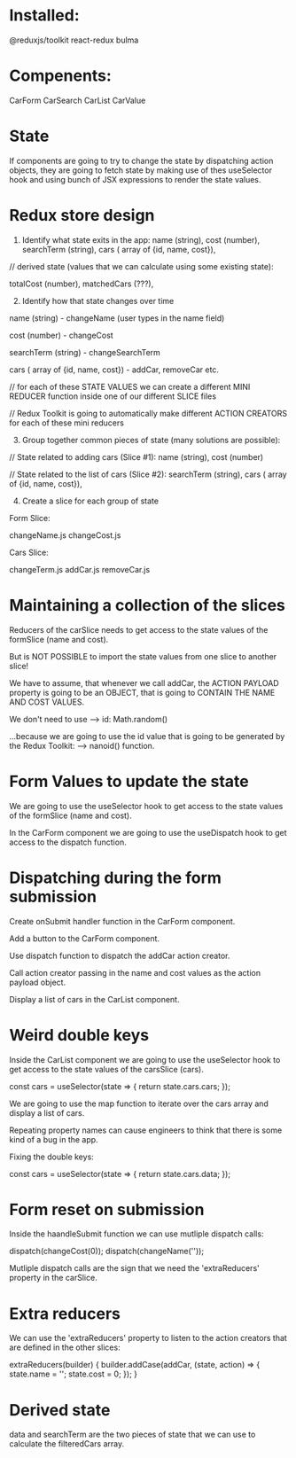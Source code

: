 # Installed:
@reduxjs/toolkit
react-redux
bulma

# Compenents:
CarForm
CarSearch
CarList
CarValue

# State

If components are going to try to change the state by dispatching action objects, they are going to fetch state by making use of thes useSelector hook and using bunch of JSX expressions to render the state values.

# Redux store design

1. Identify what state exits in the app:
name (string), 
cost (number), 
searchTerm (string),
cars ( array of {id, name, cost}),

// derived state (values that we can calculate using some existing state):

totalCost (number),
matchedCars (???),


2. Identify how that state changes over time

name (string) -  changeName (user types in the name field)

cost (number) - changeCost

searchTerm (string) - changeSearchTerm

cars ( array of {id, name, cost}) - addCar, removeCar etc.

// for each of these STATE VALUES we can create a different MINI REDUCER function inside one of our different SLICE files 

// Redux Toolkit is going to automatically make different ACTION CREATORS for each of these mini reducers

3. Group together common pieces of state (many solutions are possible):

// State related to adding cars (Slice #1):
name (string),
cost (number)

// State related to the list of cars (Slice #2):
searchTerm (string),
cars ( array of {id, name, cost}),


4. Create a slice for each group of state

Form Slice: 

changeName.js
changeCost.js

Cars Slice:

changeTerm.js
addCar.js
removeCar.js

 # Maintaining a collection of the slices

 Reducers of the carSlice needs to get access to the state values of the formSlice (name and cost).

 But is NOT POSSIBLE to import the state values from one slice to another slice!

 We have to assume, that whenever we call addCar, the ACTION PAYLOAD property is going to be an OBJECT, that is going to CONTAIN THE NAME AND COST VALUES.

We don't need to use --> id: Math.random()

...because we are going to use the id value that is going to be generated by the Redux Toolkit: --> nanoid() function.

# Form Values to update the state

We are going to use the useSelector hook to get access to the state values of the formSlice (name and cost).

In the CarForm component we are going to use the useDispatch hook to get access to the dispatch function.

# Dispatching during the form submission

Create onSubmit handler function in the CarForm component.

Add a button to the CarForm component.

Use dispatch function to dispatch the addCar action creator.

Call action creator passing in the name and cost values as the action payload object.

Display a list of cars in the CarList component.

# Weird double keys

Inside the CarList component we are going to use the useSelector hook to get access to the state values of the carsSlice (cars).

const cars  = useSelector(state => {
        return state.cars.cars;
    });

We are going to use the map function to iterate over the cars array and display a list of cars.

Repeating property names can cause engineers to think that there is some kind of a bug in the app.

Fixing the double keys:

const cars = useSelector(state => {
    return state.cars.data;
});

# Form reset on submission

Inside the haandleSubmit function we can use mutliple dispatch calls:

dispatch(changeCost(0));
dispatch(changeName(''));

Mutliple dispatch calls are the sign that we need the 'extraReducers' property in the carSlice.

# Extra reducers

We can use the 'extraReducers' property to listen to the action creators that are defined in the other slices:

extraReducers(builder) {
        builder.addCase(addCar, (state, action) => {
            state.name = '';
            state.cost = 0;
        });
    }

# Derived state

data and searchTerm are the two pieces of state that we can use to calculate the filteredCars array.

